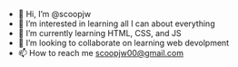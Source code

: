 - 👋 Hi, I’m @scoopjw
- 👀 I’m interested in learning all I can about everything
- 🌱 I’m currently learning HTML, CSS, and JS
- 💞️ I’m looking to collaborate on learning web devolpment 
- 📫 How to reach me scoopjw00@gmail.com

<!---
scoopjw/scoopjw is a ✨ special ✨ repository because its `README.md` (this file) appears on your GitHub profile.
You can click the Preview link to take a look at your changes.
--->
